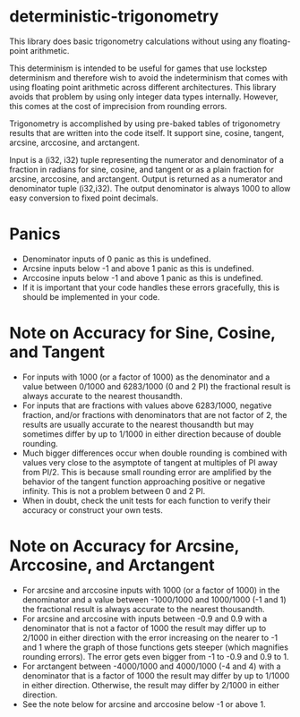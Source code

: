# deterministic-trigonometry
 
This library does basic trigonometry calculations without using any floating-point arithmetic.

This determinism is intended to be useful for games that use lockstep determinism and therefore wish to avoid the indeterminism that comes with using floating point arithmetic across different architectures. This library avoids that problem by using only integer data types internally. However, this comes at the cost of imprecision from rounding errors.

Trigonometry is accomplished by using pre-baked tables of trigonometry results that are written into the code itself. It support sine, cosine, tangent, arcsine, arccosine, and arctangent.

Input is a (i32, i32) tuple representing the numerator and denominator of a fraction in radians for sine, cosine, and tangent or as a plain fraction for arcsine, arccosine, and arctangent. Output is returned as a numerator and denominator tuple (i32,i32). The output denominator is always 1000 to allow easy conversion to fixed point decimals.

# Panics

 - Denominator inputs of 0 panic as this is undefined.
 - Arcsine inputs below -1 and above 1 panic as this is undefined.
 - Arccosine inputs below -1 and above 1 panic as this is undefined.
 - If it is important that your code handles these errors gracefully, this is should be implemented in your code.

# Note on Accuracy for Sine, Cosine, and Tangent

 - For inputs with 1000 (or a factor of 1000) as the denominator and a value between 0/1000 and 6283/1000 (0 and 2 PI) the fractional result is always accurate to the nearest thousandth.
 - For inputs that are fractions with values above 6283/1000, negative fraction, and/or fractions with denominators that are not factor of 2, the results are usually accurate to the nearest thousandth but may sometimes differ by up to 1/1000 in either direction because of double rounding.
 - Much bigger differences occur when double rounding is combined with values very close to the asymptote of tangent at multiples of PI 
 away from PI/2. This is because small rounding error are amplified by the behavior of the tangent function approaching positive or negative infinity. This is not a problem between 0 and 2 PI. 
 - When in doubt, check the unit tests for each function to verify their accuracy or construct your own tests.

# Note on Accuracy for Arcsine, Arccosine, and Arctangent
 
 - For arcsine and arccosine inputs with 1000 (or a factor of 1000) in the denominator and a value between -1000/1000 and 1000/1000 (-1 and 1) the fractional result is always accurate to the nearest thousandth.
 - For arcsine and arccosine with inputs between -0.9 and 0.9 with a denominator that is not a factor of 1000 the result may differ up to 2/1000 in either direction with the error increasing on the nearer to -1 and 1 where the graph of those functions gets steeper (which magnifies rounding errors). The error gets even bigger from -1 to -0.9 and 0.9 to 1.
 - For arctangent between -4000/1000 and 4000/1000 (-4 and 4) with a denominator that is a factor of 1000 the result may differ by
 up to 1/1000 in either direction. Otherwise, the result may differ by 2/1000 in either direction. 
 - See the note below for arcsine and arccosine below -1 or above 1.